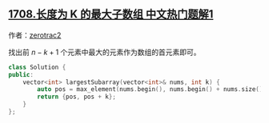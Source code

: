 ## [1708.长度为 K 的最大子数组 中文热门题解1](https://leetcode.cn/problems/largest-subarray-length-k/solutions/100000/c-liang-xing-jian-ji-dai-ma-by-zerotrac2-uazy)

作者：[zerotrac2](https://leetcode.cn/u/zerotrac2)

找出前 $n-k+1$ 个元素中最大的元素作为数组的首元素即可。

```C++ [sol1-C++]
class Solution {
public:
    vector<int> largestSubarray(vector<int>& nums, int k) {
        auto pos = max_element(nums.begin(), nums.begin() + nums.size() - k + 1);
        return {pos, pos + k};
    }
};
```
